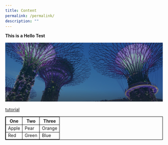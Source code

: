 ```yaml
---
title: Content
permalink: /permalink/
description: ""
---
```

**This is a Hello Test**

![](/images/hero-banner.png)

[tutorial](https://youtu.be/uguRaPsmuh8)


<html>
<style>
table, th, td {
  border:1px solid black;
}
</style>

<table style="width:100%">
  <tr>
    <th>One</th>
    <th>Two</th>
    <th>Three</th>
  </tr>
  <tr>
    <td>Apple</td>
    <td>Pear</td>
    <td>Orange</td>
  </tr>
  <tr>
    <td>Red</td>
    <td>Green</td>
    <td>Blue</td>
  </tr>
</table>

</html>
